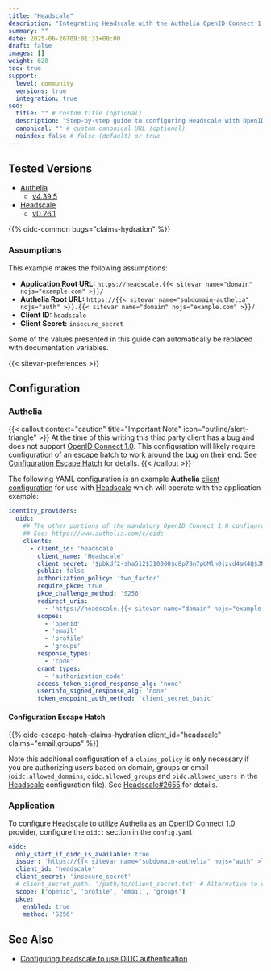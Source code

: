 ```yaml
---
title: "Headscale"
description: "Integrating Headscale with the Authelia OpenID Connect 1.0 Provider."
summary: ""
date: 2025-06-26T09:01:31+00:00
draft: false
images: []
weight: 620
toc: true
support:
  level: community
  versions: true
  integration: true
seo:
  title: "" # custom title (optional)
  description: "Step-by-step guide to configuring Headscale with OpenID Connect 1.0 for secure SSO. Enhance your login flow using Authelia’s modern identity management."
  canonical: "" # custom canonical URL (optional)
  noindex: false # false (default) or true
---
```


## Tested Versions

- [Authelia]
  - [v4.39.5](https://github.com/authelia/authelia/releases/tag/v4.39.5)
- [Headscale]
  - [v0.26.1](https://github.com/juanfont/headscale/releases/tag/v0.26.1)

{{% oidc-common bugs="claims-hydration" %}}

### Assumptions

This example makes the following assumptions:

- __Application Root URL:__ `https://headscale.{{< sitevar name="domain" nojs="example.com" >}}/`
- __Authelia Root URL:__ `https://{{< sitevar name="subdomain-authelia" nojs="auth" >}}.{{< sitevar name="domain" nojs="example.com" >}}/`
- __Client ID:__ `headscale`
- __Client Secret:__ `insecure_secret`

Some of the values presented in this guide can automatically be replaced with documentation variables.

{{< sitevar-preferences >}}

## Configuration

### Authelia

{{< callout context="caution" title="Important Note" icon="outline/alert-triangle" >}}
At the time of this writing this third party client has a bug and does not support [OpenID Connect 1.0](https://openid.net/specs/openid-connect-core-1_0.html). This
configuration will likely require configuration of an escape hatch to work around the bug on their end. See
[Configuration Escape Hatch](#configuration-escape-hatch) for details.
{{< /callout >}}

The following YAML configuration is an example __Authelia__ [client configuration] for use with [Headscale] which will
operate with the application example:

```yaml {title="configuration.yml"}
identity_providers:
  oidc:
    ## The other portions of the mandatory OpenID Connect 1.0 configuration go here.
    ## See: https://www.authelia.com/c/oidc
    clients:
      - client_id: 'headscale'
        client_name: 'Headscale'
        client_secret: '$pbkdf2-sha512$310000$c8p78n7pUMln0jzvd4aK4Q$JNRBzwAo0ek5qKn50cFzzvE9RXV88h1wJn5KGiHrD0YKtZaR/nCb2CJPOsKaPK0hjf.9yHxzQGZziziccp6Yng'  # The digest of 'insecure_secret'.
        public: false
        authorization_policy: 'two_factor'
        require_pkce: true
        pkce_challenge_method: 'S256'
        redirect_uris:
          - 'https://headscale.{{< sitevar name="domain" nojs="example.com" >}}/oidc/callback'
        scopes:
          - 'openid'
          - 'email'
          - 'profile'
          - 'groups'
        response_types:
          - 'code'
        grant_types:
          - 'authorization_code'
        access_token_signed_response_alg: 'none'
        userinfo_signed_response_alg: 'none'
        token_endpoint_auth_method: 'client_secret_basic'
```

#### Configuration Escape Hatch

{{% oidc-escape-hatch-claims-hydration client_id="headscale" claims="email,groups" %}}

Note this additional configuration of a `claims_policy` is only necessary if you are authorizing users based on domain,
groups or email (`oidc.allowed_domains`, `oidc.allowed_groups` and `oidc.allowed_users` in the [Headscale] configuration
file). See [Headscale#2655](https://github.com/juanfont/headscale/issues/2655) for details.

### Application

To configure [Headscale] to utilize Authelia as an [OpenID Connect 1.0] provider, configure the `oidc:` section in the `config.yaml`

```yaml {title="config.yaml"}
oidc:
  only_start_if_oidc_is_available: true
  issuer: 'https://{{< sitevar name="subdomain-authelia" nojs="auth" >}}.{{< sitevar name="domain" nojs="example.com" >}}'
  client_id: 'headscale'
  client_secret: 'insecure_secret'
  # client_secret_path: '/path/to/client_secret.txt' # Alternative to client_secret
  scope: ['openid', 'profile', 'email', 'groups']
  pkce:
    enabled: true
    method: 'S256'
```

## See Also

- [Configuring headscale to use OIDC authentication](https://headscale.net/stable/ref/oidc/)

[Authelia]: https://www.authelia.com
[Headscale]: https://headscale.net
[OpenID Connect 1.0]: ../../../openid-connect/introduction.md
[client configuration]: ../../../../configuration/identity-providers/openid-connect/clients.md

